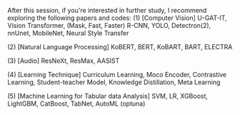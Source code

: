 After this session, if you're interested in further study, I recommend exploring the following papers and codes:
(1) [Computer Vision] U-GAT-IT, Vision Transformer, (Mask, Fast, Faster) R-CNN, YOLO, Detectron(2), nnUnet, MobileNet, Neural Style Transfer

(2) [Natural Language Processing] KoBERT, BERT, KoBART, BART, ELECTRA

(3) [Audio] ResNeXt, ResMax, AASIST

(4) [Learning Technique] Curriculum Learning, Moco Encoder, Contrastive Learning, Student-teacher Model, Knowledge Distillation, Meta Learning

(5) [Machine Learning for Tabular data Analysis] SVM, LR, XGBoost, LightGBM, CatBoost, TabNet, AutoML (optuna)
